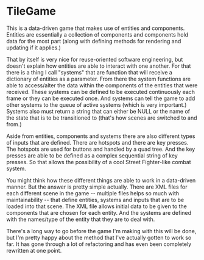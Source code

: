 TileGame
========
This is a data-driven game that makes use of entities and components. Entities are essentially a collection of components and components hold data for the most part (along with defining methods for rendering and updating if it applies.)

That by itself is very nice for reuse-oriented software engineering, but doesn't explain how entities are able to interact with one another. For that there is a thing I call "systems" that are function that will receive a dictionary of entities as a parameter. From there the system functions are able to access/alter the data within the components of the entities that were received. These systems can be defined to be executed continuously each frame or they can be executed once. And systems can tell the game to add other systems to the queue of active systems (which is very important.) Systems also must return a string that can either be NULL or the name of the state that is to be transitioned to (that's how scenes are switched to and from.)

Aside from entities, components and systems there are also different types of inputs that are defined. There are hotspots and there are key presses. The hotspots are used for buttons and handled by a quad tree. And the key presses are able to be defined as a complex sequential string of key presses. So that allows the possibility of a cool Street Fighter-like combat system.

You might think how these different things are able to work in a data-driven manner. But the answer is pretty simple actually. There are XML files for each different scene in the game -- multiple files helps so much with maintainability -- that define entities, systems and inputs that are to be loaded into that scene. The XML file allows initial data to be given to the components that are chosen for each entity. And the systems are defined with the names/type of the entity that they are to deal with.

There's a long way to go before the game I'm making with this will be done, but I'm pretty happy about the method that I've actually gotten to work so far. It has gone through a lot of refactoring and has even been completely rewritten at one point.
